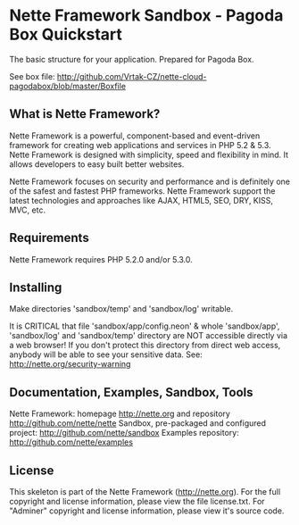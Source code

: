 Nette Framework Sandbox - Pagoda Box Quickstart
===============================================

The basic structure for your application. Prepared for Pagoda Box.

See box file: http://github.com/Vrtak-CZ/nette-cloud-pagodabox/blob/master/Boxfile


What is Nette Framework?
------------------------

Nette Framework is a powerful, component-based and event-driven framework
for creating web applications and services in PHP 5.2 & 5.3. Nette Framework
is designed with simplicity, speed and flexibility in mind. It allows developers
to easy built better websites.

Nette Framework focuses on security and performance and is definitely one of
the safest and fastest PHP frameworks. Nette Framework support the latest
technologies and approaches like AJAX, HTML5, SEO, DRY, KISS, MVC, etc.


Requirements
------------

Nette Framework requires PHP 5.2.0 and/or 5.3.0.


Installing
----------

Make directories 'sandbox/temp' and 'sandbox/log' writable.

It is CRITICAL that file 'sandbox/app/config.neon' & whole 'sandbox/app', 'sandbox/log'
and 'sandbox/temp' directory are NOT accessible directly via a web browser! If you
don't protect this directory from direct web access, anybody will be able to see
your sensitive data. See: http://nette.org/security-warning


Documentation, Examples, Sandbox, Tools
---------------------------------------

Nette Framework: homepage http://nette.org and repository http://github.com/nette/nette
Sandbox, pre-packaged and configured project: http://github.com/nette/sandbox
Examples repository: http://github.com/nette/examples


License
-------

This skeleton is part of the Nette Framework (http://nette.org). For the full
copyright and license information, please view the file license.txt.
For "Adminer" copyright and license information, please view it's source code.
